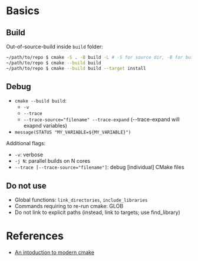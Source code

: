 # Basics
## Build
Out-of-source-build inside `build` folder:
```bash
~/path/to/repo $ cmake -S . -B build -L # -S for source dir, -B for build dir, -L to list variables in use
~/path/to/repo $ cmake --build build
~/path/to/repo $ cmake --build build --target install
```
## Debug
* `cmake --build build`:
   * `-v`
   * `--trace`
   * `--trace-source="filename" --trace-expand` (--trace-expand will exapnd variables)
* `message(STATUS "MY_VARIABLE=${MY_VARIABLE}")`

Additional flags:
* `-v`: verbose
* `-j N`: parallel builds on N cores
* `--trace [--trace-source="filename"]`: debug [individual] CMake files

## Do not use
* Global functions: `link_directories`, `include_libraries`
* Commands requiring to re-run cmake: GLOB
* Do not link to explicit paths (instead, link to targets; use find_library)


# References
* [An intoduction to modern cmake](https://cliutils.gitlab.io/modern-cmake/)
